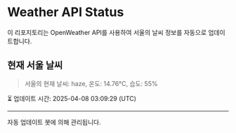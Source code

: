 
# Weather API Status

이 리포지토리는 OpenWeather API를 사용하여 서울의 날씨 정보를 자동으로 업데이트합니다.

## 현재 서울 날씨
> 서울의 현재 날씨: haze, 온도: 14.76°C, 습도: 55%

⏳ 업데이트 시간: 2025-04-08 03:09:29 (UTC)

---
자동 업데이트 봇에 의해 관리됩니다.
